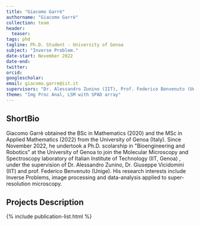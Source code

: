 ```yaml
---
title: "Giacomo Garrè"
authorname: "Giacomo Garrè"
collection: team
header:
  teaser:
tags: phd
tagline: Ph.D. Student - University of Genoa 
subject: "Inverse Problem."
date-start: November 2022
date-end: 
twitter: 
orcid: 
googlescholar: 
email: giacomo.garre@iit.it
supervisors: "Dr. Alessandro Zunino (IIT), Prof. Federico Benvenuto (Unige) and Dr. Giuseppe Vicidomini"
theme: "Img Proc Anal, LSM with SPAD array"
---
```


<h2>ShortBio</h2>
<!--- Text --->

Giacomo Garrè obtained the BSc in Mathematics (2020) and the MSc in Applied Mathematics (2022) from the University of Genoa (Italy). Since November 2022, he undertook a Ph.D. scolarship in "Bioengineering and Robotics" at the University of Genoa to join the Molecular Microscopy and Spectroscopy laboratory of Italian Institute of Technology (IIT, Genoa) , under the supervision of Dr. Alessandro Zunino, Dr. Giuseppe Vicidomini (IIT) and prof. Federico Benvenuto (Unige).
His research interests include Inverse Problems, image processing and data-analysis applied to super-resolution microscopy.

<h2>Projects Description</h2>
<!--- Text --->

<!---{% include author-research-themes.html %}--->
<!---{% include team-member-collaborators.html %}--->
{% include publication-list.html %}


